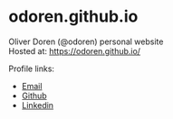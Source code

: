 # odoren.github.io
Oliver Doren (@odoren) personal website  
Hosted at: https://odoren.github.io/

Profile links:
* [Email](mailto:oliver.doren@gmail.com)
* [Github](https://github.com/odoren)
* [Linkedin](https://linkedin.com/in/oliver-doren)
